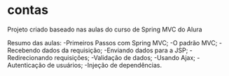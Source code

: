 # contas
Projeto criado baseado nas aulas do curso de Spring MVC do Alura

Resumo das aulas:
-Primeiros Passos com Spring MVC;
-O padrão MVC;
-Recebendo dados da requisição;
-Enviando dados para a JSP;
-Redirecionando requisições;
-Validação de dados;
-Usando Ajax;
-Autenticação de usuários;
-Injeção de dependências.
